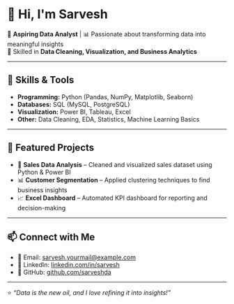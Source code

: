 # 👋 Hi, I'm Sarvesh  

🔹 **Aspiring Data Analyst** | 📊 Passionate about transforming data into meaningful insights  
🔹 Skilled in **Data Cleaning, Visualization, and Business Analytics**  

---

## 🚀 Skills & Tools  
- **Programming:** Python (Pandas, NumPy, Matplotlib, Seaborn)  
- **Databases:** SQL (MySQL, PostgreSQL)  
- **Visualization:** Power BI, Tableau, Excel  
- **Other:** Data Cleaning, EDA, Statistics, Machine Learning Basics  

---

## 📂 Featured Projects  
- 📝 **Sales Data Analysis** – Cleaned and visualized sales dataset using Python & Power BI  
- 📊 **Customer Segmentation** – Applied clustering techniques to find business insights  
- 📈 **Excel Dashboard** – Automated KPI dashboard for reporting and decision-making  

---

## 📫 Connect with Me  
- 📧 Email: sarvesh.yourmail@example.com  
- 💼 LinkedIn: [linkedin.com/in/sarvesh](https://linkedin.com/in/sarvesh)  
- 🐙 GitHub: [github.com/sarveshda](https://github.com/sarveshda)  

---

⭐ *“Data is the new oil, and I love refining it into insights!”*
